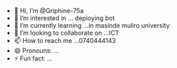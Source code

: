 - 👋 Hi, I’m @Griphine-75a
- 👀 I’m interested in ... deploying bot
- 🌱 I’m currently learning ...in masinde muliro university 
- 💞️ I’m looking to collaborate on ...ICT
- 📫 How to reach me ...0740444143
- 😄 Pronouns: ...
- ⚡ Fun fact: ...

<!---
Griphine-75a/Griphine-75a is a ✨ special ✨ repository because its `README.md` (this file) appears on your GitHub profile.
You can click the Preview link to take a look at your changes.
--->
